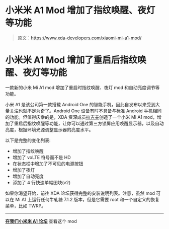 # 小米米 A1 Mod 增加了指纹唤醒、夜灯等功能

> 原文：<https://www.xda-developers.com/xiaomi-mi-a1-mod/>

# 小米米 A1 Mod 增加了重启后指纹唤醒、夜灯等功能

一款新的小米 Mi A1 mod 增加了重启时指纹唤醒、夜灯 mod 和自动亮度调节等功能。

小米 A1 是该公司第一款搭载 Android One 的智能手机，因此自发布以来受到大量关注也就不足为奇了。Android One 设备有时不具备与标准 Android 手机相同的功能。但值得庆幸的是，XDA 资深成员[拉吉夫](https://forum.xda-developers.com/member.php?u=4970751)创造了一个小米 Mi A1 mod，增加了重启后指纹唤醒等功能，让你可以通过第三方锁屏应用唤醒显示器，以及自动亮度，根据环境光源调整显示器的亮度水平。

以下是完整的变化列表:

*   增加了指纹唤醒
*   增加了 voLTE 符号而不是 HD
*   在状态栏中增加了不可见的电源按钮
*   增加了夜灯
*   增加了自动亮度
*   添加了 4 行快速单幅图块(v2)

如果你渴望开始，前往 XDA 论坛获得完整的安装说明列表。注意，虽然 mod 可以在 Mi A1 上运行任何牛轧糖 7.1.2 版本，但是它需要 root 和一个自定义的恢复菜单，比如 TWRP。

* * *

[**在我们小米米 A1 论坛**](https://forum.xda-developers.com/mi-a1/themes/mod-fingerprint-wakeup-extra-mods-v1-t3726962) 查看这个 mod